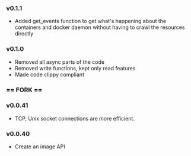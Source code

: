 ### v0.1.1

- Added get_events function to get what's happening about the containers and docker daemon without having to crawl the resources directly

### v0.1.0

- Removed all async parts of the code
- Removed write functions, kept only read features
- Made code clippy compliant

### == FORK ==

### v0.0.41

- TCP, Unix socket connections are more efficient.

### v0.0.40

- Create an image API
